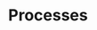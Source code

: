 ---
title: Processes
description: Project management processes.
menus: 
  header:
    title: Processes
    weight: 4
---